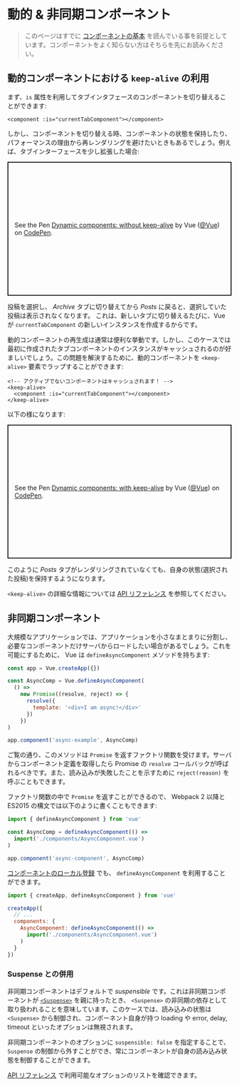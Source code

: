 # 動的 & 非同期コンポーネント

> このページはすでに [コンポーネントの基本](component-basics.md) を読んでいる事を前提としています。コンポーネントをよく知らない方はそちらを先にお読みください。

## 動的コンポーネントにおける `keep-alive` の利用

まず、`is` 属性を利用してタブインタフェースのコンポーネントを切り替えることができます:

```vue-html
<component :is="currentTabComponent"></component>
```

しかし、コンポーネントを切り替える時、コンポーネントの状態を保持したり、パフォーマンスの理由から再レンダリングを避けたいときもあるでしょう。例えば、タブインターフェースを少し拡張した場合:

<p class="codepen" data-height="300" data-theme-id="39028" data-default-tab="html,result" data-user="Vue" data-slug-hash="jOPjZOe" data-editable="true" style="height: 300px; box-sizing: border-box; display: flex; align-items: center; justify-content: center; border: 2px solid; margin: 1em 0; padding: 1em;" data-pen-title="Dynamic components: without keep-alive">
  <span>See the Pen <a href="https://codepen.io/team/Vue/pen/jOPjZOe">
  Dynamic components: without keep-alive</a> by Vue (<a href="https://codepen.io/Vue">@Vue</a>)
  on <a href="https://codepen.io">CodePen</a>.</span>
</p>
<script async src="https://static.codepen.io/assets/embed/ei.js"></script>

投稿を選択し、 _Archive_ タブに切り替えてから _Posts_ に戻ると、選択していた投稿は表示されなくなります。 これは、新しいタブに切り替えるたびに、Vue が `currentTabComponent` の新しいインスタンスを作成するからです。

動的コンポーネントの再生成は通常は便利な挙動です。しかし、このケースでは最初に作成されたタブコンポーネントのインスタンスがキャッシュされるのが好ましいでしょう。この問題を解決するために、動的コンポーネントを `<keep-alive>` 要素でラップすることができます:

```vue-html
<!-- アクティブでないコンポーネントはキャッシュされます！ -->
<keep-alive>
  <component :is="currentTabComponent"></component>
</keep-alive>
```

以下の様になります:

<p class="codepen" data-height="300" data-theme-id="39028" data-default-tab="html,result" data-user="Vue" data-slug-hash="VwLJQvP" data-editable="true" style="height: 300px; box-sizing: border-box; display: flex; align-items: center; justify-content: center; border: 2px solid; margin: 1em 0; padding: 1em;" data-pen-title="Dynamic components: with keep-alive">
  <span>See the Pen <a href="https://codepen.io/team/Vue/pen/VwLJQvP">
  Dynamic components: with keep-alive</a> by Vue (<a href="https://codepen.io/Vue">@Vue</a>)
  on <a href="https://codepen.io">CodePen</a>.</span>
</p>
<script async src="https://static.codepen.io/assets/embed/ei.js"></script>

このように _Posts_ タブがレンダリングされていなくても、自身の状態(選択された投稿)を保持するようになります。

`<keep-alive>` の詳細な情報については [API リファレンス](../api/built-in-components.html#keep-alive) を参照してください。

## 非同期コンポーネント

大規模なアプリケーションでは、アプリケーションを小さなまとまりに分割し、必要なコンポーネントだけサーバからロードしたい場合があるでしょう。これを可能にするために、 Vue は `defineAsyncComponent` メソッドを持ちます:

```js
const app = Vue.createApp({})

const AsyncComp = Vue.defineAsyncComponent(
  () =>
    new Promise((resolve, reject) => {
      resolve({
        template: '<div>I am async!</div>'
      })
    })
)

app.component('async-example', AsyncComp)
```

ご覧の通り、このメソッドは `Promise` を返すファクトリ関数を受けます。サーバからコンポーネント定義を取得したら Promise の `resolve` コールバックが呼ばれるべきです。また、読み込みが失敗したことを示すために `reject(reason)` を呼ぶこともできます。

ファクトリ関数の中で `Promise` を返すことができるので、 Webpack 2 以降と ES2015 の構文では以下のように書くこともできます:

```js
import { defineAsyncComponent } from 'vue'

const AsyncComp = defineAsyncComponent(() =>
  import('./components/AsyncComponent.vue')
)

app.component('async-component', AsyncComp)
```

[コンポーネントのローカル登録](component-registration.html#local-registration) でも、 `defineAsyncComponent` を利用することができます。

```js
import { createApp, defineAsyncComponent } from 'vue'

createApp({
  // ...
  components: {
    AsyncComponent: defineAsyncComponent(() =>
      import('./components/AsyncComponent.vue')
    )
  }
})
```

### Suspense との併用

非同期コンポーネントはデフォルトで _suspensible_ です。これは非同期コンポーネントが [`<Suspense>`](TODO) を親に持ったとき、 `<Suspense>` の非同期の依存として取り扱われることを意味しています。このケースでは、読み込みの状態は `<Suspense>` から制御され、コンポーネント自身が持つ loading や error, delay, timeout といったオプションは無視されます。

非同期コンポーネントのオプションに `suspensible: false` を指定することで、 `Suspense` の制御から外すことができ、常にコンポーネントが自身の読み込み状態を制御することができます。

[API リファレンス](../api/global-api.html#arguments-4) で利用可能なオプションのリストを確認できます。
